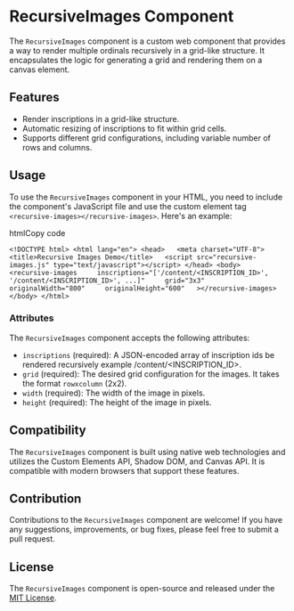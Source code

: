RecursiveImages Component
=========================

The `RecursiveImages` component is a custom web component that provides a way to render multiple ordinals recursively in a grid-like structure. It encapsulates the logic for generating a grid and rendering them on a canvas element.

Features
--------

*   Render inscriptions in a grid-like structure.
*   Automatic resizing of inscriptions to fit within grid cells.
*   Supports different grid configurations, including variable number of rows and columns.

Usage
-----

To use the `RecursiveImages` component in your HTML, you need to include the component's JavaScript file and use the custom element tag `<recursive-images></recursive-images>`. Here's an example:

htmlCopy code

`<!DOCTYPE html> <html lang="en"> <head>   <meta charset="UTF-8">   <title>Recursive Images Demo</title>   <script src="recursive-images.js" type="text/javascript"></script> </head> <body>   <recursive-images     inscriptions="['/content/<INSCRIPTION_ID>', '/content/<INSCRIPTION_ID>', ...]"     grid="3x3"     originalWidth="800"     originalHeight="600"   ></recursive-images> </body> </html>`

### Attributes

The `RecursiveImages` component accepts the following attributes:

*   `inscriptions` (required): A JSON-encoded array of inscription ids be rendered recursively example /content/<INSCRIPTION_ID>.
*   `grid` (required): The desired grid configuration for the images. It takes the format `rowxcolumn` (2x2).
*   `width` (required): The width of the image in pixels.
*   `height` (required): The height of the image in pixels.


Compatibility
-------------

The `RecursiveImages` component is built using native web technologies and utilizes the Custom Elements API, Shadow DOM, and Canvas API. It is compatible with modern browsers that support these features.

Contribution
------------

Contributions to the `RecursiveImages` component are welcome! If you have any suggestions, improvements, or bug fixes, please feel free to submit a pull request.

License
-------

The `RecursiveImages` component is open-source and released under the [MIT License](https://opensource.org/licenses/MIT).
